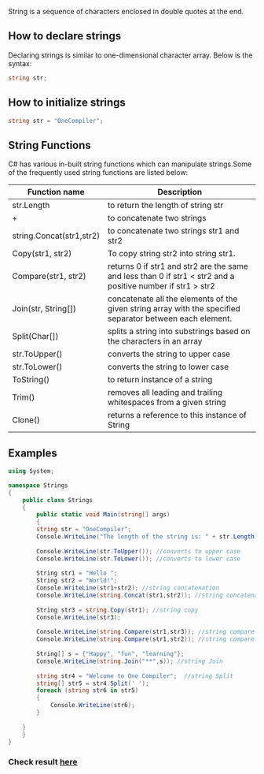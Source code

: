String is a sequence of characters enclosed in double quotes at the end. 

## How to declare strings

Declaring strings is similar to one-dimensional character array. Below is the syntax:

```c#
string str;
```

## How to initialize strings
```c#
string str = "OneCompiler";
```


## String Functions

C# has various in-built string functions which can manipulate strings.Some of the frequently used string functions are listed below:

| Function name | Description|
|----|----|
|str.Length| to return the length of string str|
|+| to concatenate two strings|
|string.Concat(str1,str2)| to concatenate two strings str1 and str2|
|Copy(str1, str2)| To copy string str2 into string str1.|
|Compare(str1, str2)| returns 0 if str1 and str2 are the same and less than 0 if str1 < str2 and a positive number if str1 > str2|
|Join(str, String[])| concatenate all the elements of the given string array with the specified separator between each element.|
|Split(Char[])| splits a string into substrings based on the characters in an array|
|str.ToUpper()| converts the string to upper case|
|str.ToLower()| converts the string to lower case|
|ToString()| to return instance of a string|
|Trim()| removes all leading and trailing whitespaces from a given string|
|Clone()| returns a reference to this instance of String|

## Examples

```c#
using System;

namespace Strings
{
	public class Strings
	{
		public static void Main(string[] args)
		{
        string str = "OneCompiler";
        Console.WriteLine("The length of the string is: " + str.Length); //returns length of the string
        
        Console.WriteLine(str.ToUpper()); //converts to upper case
        Console.WriteLine(str.ToLower()); //converts to lower case
        
        String str1 = "Hello ";
        String str2 = "World!";
        Console.WriteLine(str1+str2); //string concatenation
        Console.WriteLine(string.Concat(str1,str2)); //string concatenation
        
        String str3 = string.Copy(str1); //string copy
        Console.WriteLine(str3); 
        
        Console.WriteLine(string.Compare(str1,str3)); //string compare
        Console.WriteLine(string.Compare(str1,str2)); //string compare
        
        String[] s = {"Happy", "fun", "learning"};
        Console.WriteLine(string.Join("**",s)); //string Join
        
        string str4 = "Welcome to One Compiler";  //string Split
        string[] str5 = str4.Split(' ');  
        foreach (string str6 in str5)  
        {  
            Console.WriteLine(str6);  
        }  
        
    }
	}
}
```

### Check result [here](https://onecompiler.com/csharp/3vtbhkheh)
